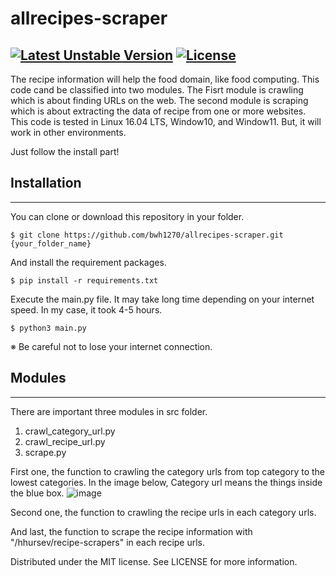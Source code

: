 # allrecipes-scraper
[![Latest Unstable Version](https://poser.pugx.org/buonzz/laravel-4-freegeoip/v/unstable.svg)](https://packagist.org/packages/buonzz/laravel-4-freegeoip) [![License](https://poser.pugx.org/buonzz/laravel-4-freegeoip/license.svg)](https://packagist.org/packages/buonzz/laravel-4-freegeoip)
---
The recipe information will help the food domain, like food computing.
This code cand be classified into two modules. The Fisrt module is crawling which is about finding URLs on the web. The second module is scraping which is about extracting the data of recipe from one or more websites. This code is tested in Linux 16.04 LTS, Window10, and Window11. But, it will work in other environments. 


Just follow the install part!

## Installation
---
You can clone or download this repository in your folder.
```
$ git clone https://github.com/bwh1270/allrecipes-scraper.git {your_folder_name}
```

And install the requirement packages.
```
$ pip install -r requirements.txt
```

Execute the main.py file. It may take long time depending on your internet speed. In my case, it took 4-5 hours.
```
$ python3 main.py
```
※ Be careful not to lose your internet connection.


## Modules
---
There are important three modules in src folder.
1. crawl_category_url.py
2. crawl_recipe_url.py
3. scrape.py


First one, the function to crawling the category urls from top category to the lowest categories. In the image below, Category url means the things inside the blue box.
![image](https://user-images.githubusercontent.com/98958137/213866967-a042f967-68ab-4175-a25f-43ffbe1fb064.png)


Second one, the function to crawling the recipe urls in each category urls.


And last, the function to scrape the recipe information with "/hhursev/recipe-scrapers" in each recipe urls.




Distributed under the MIT license. See LICENSE for more information.
